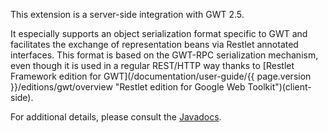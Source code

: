 This extension is a server-side integration with GWT 2.5.

It especially supports an object serialization format specific to GWT
and facilitates the exchange of representation beans via Restlet
annotated interfaces. This format is based on the GWT-RPC serialization
mechanism, even though it is used in a regular REST/HTTP way thanks to
[Restlet Framework edition for
GWT](/documentation/user-guide/{{ page.version }}/editions/gwt/overview "Restlet edition for Google Web Toolkit")(client-side).

For additional details, please consult the [Javadocs](javadocs://jse/ext/org/restlet/ext/gwt/package-summary.html).
